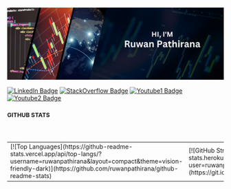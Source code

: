 ![](./assets/header.png)

[![LinkedIn Badge](https://img.shields.io/badge/LinkedIn-Profile-informational?style=flat&logo=linkedin&logoColor=0A66C2&color=0D76A8)](https://www.linkedin.com/in/ruwanpathirana/)
[![StackOverflow Badge](https://img.shields.io/badge/Stackoverflow-Profile-informational?style=flat&logo=stackoverflow&logoColor=F58025&color=0D76A8)](https://stackoverflow.com/users/19273724/ruwan-pathirana/)
[![Youtube1 Badge](https://img.shields.io/badge/Ceylonstats-Profile-informational?style=flat&logo=youtube&logoColor=FF0000&color=0D76A8)](https://www.youtube.com/@CeylonStats/)
[![Youtube2 Badge](https://img.shields.io/badge/PathiranaAcademy-Profile-informational?style=flat&logo=youtube&logoColor=FF0000&color=0D76A8)](https://www.youtube.com/@PathiranaAcademy/)


### <sup> GITHUB STATS </sup>
<br/>
</div>

<table style="border: none;">
  <tr>
    <td>
      [![Top Languages](https://github-readme-stats.vercel.app/api/top-langs/?username=ruwanpathirana&layout=compact&theme=vision-friendly-dark)](https://github.com/ruwanpathirana/github-readme-stats)
    </td>
    <td>
      [![GitHub Streak](http://github-readme-streak-stats.herokuapp.com?user=ruwanpathirana&theme=dark&background=000000)](https://git.io/streak-stats)
    </td>
  </tr>
</table>



<!---![Ruwan's github stats](https://github-readme-stats.vercel.app/api?username=ruwanpathirana&count_private=true&show_icons=true&theme=vision-friendly-dark)--->




